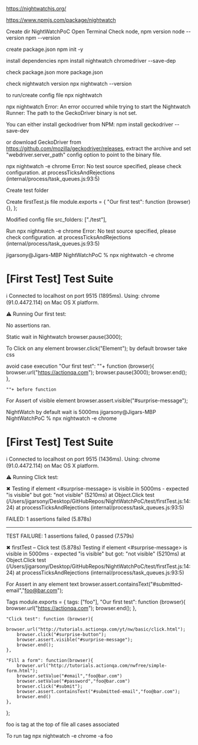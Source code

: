 https://nightwatchjs.org/

https://www.npmjs.com/package/nightwatch

Create dir NightWatchPoC
Open Terminal
Check node, npm version 
node --version
npm --version

create package.json
npm init -y

install dependencies
npm install nightwatch chromedriver --save-dep

check package.json
more package.json

check nightwatch version
npx nightwatch --version

to run/create config file 
npx nightwatch

npx nightwatch
 Error: An error occurred while trying to start the Nightwatch Runner: The path to the GeckoDriver binary is not set.

 You can either install geckodriver from NPM: 
	npm install geckodriver --save-dev

 or download GeckoDriver from https://github.com/mozilla/geckodriver/releases, extract the archive and set "webdriver.server_path" config option to point to the binary file.


npx nightwatch -e chrome
   Error: No test source specified, please check configuration.
       at processTicksAndRejections (internal/process/task_queues.js:93:5)

Create test folder

Create firstTest.js file
module.exports =  {
    "Our first test": function (browser){},
};


Modified config file
 src_folders: ["./test"],

Run
npx nightwatch -e chrome
   Error: No test source specified, please check configuration.
       at processTicksAndRejections (internal/process/task_queues.js:93:5)

jigarsony@Jigars-MBP NightWatchPoC % npx nightwatch -e chrome

[First Test] Test Suite
=======================
ℹ Connected to localhost on port 9515 (1895ms).
  Using: chrome (91.0.4472.114) on Mac OS X platform.

⚠ Running Our first test:

No assertions ran.


Static wait in Nightwatch
browser.pause(3000);

To Click on any element
browser.click("Element");
by default browser take css

avoid case execution
"Our first test":
    ""+ function (browser){
        browser.url("https://actionqa.com");
        browser.pause(3000);
        browser.end();
    },


    ""+ before function

For Assert of visible element
browser.assert.visible("#surprise-message");

NightWatch by default wait is 5000ms
jigarsony@Jigars-MBP NightWatchPoC % npx nightwatch -e chrome

[First Test] Test Suite
=======================
ℹ Connected to localhost on port 9515 (1436ms).
  Using: chrome (91.0.4472.114) on Mac OS X platform.

⚠ Running Click test:

✖ Testing if element <#surprise-message> is visible in 5000ms - expected "is visible" but got: "not visible" (5210ms)
    at Object.Click test (/Users/jigarsony/Desktop/GitHubRepos/NightWatchPoC/test/firstTest.js:14:24)
    at processTicksAndRejections (internal/process/task_queues.js:93:5) 


FAILED: 1 assertions failed (5.878s)
_________________________________________________

TEST FAILURE:  1 assertions failed, 0 passed (7.579s)

 ✖ firstTest
 – Click test (5.878s)
   Testing if element <#surprise-message> is visible in 5000ms - expected "is visible" but got: "not visible" (5210ms)
       at Object.Click test (/Users/jigarsony/Desktop/GitHubRepos/NightWatchPoC/test/firstTest.js:14:24)
       at processTicksAndRejections (internal/process/task_queues.js:93:5)

 For Assert in any element text
 browser.assert.containsText("#submitted-email","foo@bar.com");

 Tags
 module.exports =  {
    tags: ["foo"],
    "Our first test": function (browser){
        browser.url("https://actionqa.com");
        browser.end();
    },

    "Click test": function (browser){
        browser.url("http://tutorials.actionqa.com/yt/nw/basic/click.html");
        browser.click("#surprise-button");
        browser.assert.visible("#surprise-message");
        browser.end();
    },

    "Fill a form": function(browser){
        browser.url("http://tutorials.actionqa.com/nwfree/simple-form.html");
        browser.setValue("#email","foo@bar.com")
        browser.setValue("#password","foo@bar.com")
        browser.click("#submit");
        browser.assert.containsText("#submitted-email","foo@bar.com");
        browser.end()
    },
};



foo is tag at the top of file all cases associated

To run tag 
npx nightwatch -e chrome -a foo          
